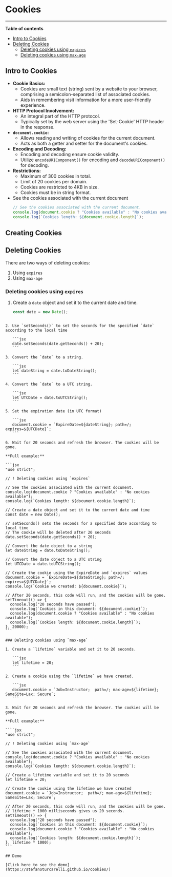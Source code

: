 # Cookies

---

**Table of contents**

- [Intro to Cookies](#intro-to-cookies)
- [Deleting Cookies](#deleting-cookies)
  - [Deleting cookies using `expires`](#deleting-cookies-using-expires)
  - [Deleting cookies using `max-age`](#deleting-cookies-using-max-age)

## Intro to Cookies

- **Cookie Basics:**
  - Cookies are small text (string) sent by a website to your browser, comprising a semicolon-separated list of associated cookies.
  - Aids in remembering visit information for a more user-friendly experience.
- **HTTP Protocol Involvement:**
  - An integral part of the HTTP protocol.
  - Typically set by the web server using the 'Set-Cookie' HTTP header in the response.
- **`document.cookie`:**
  - Allows reading and writing of cookies for the current document.
  - Acts as both a getter and setter for the document's cookies.
- **Encoding and Decoding:**
  - Encoding and decoding ensure cookie validity.
  - Utilize `encodeURIComponent()` for encoding and `decodeURIComponent()` for decoding.
- **Restrictions:**
  - Maximum of 300 cookies in total.
  - Limit of 20 cookies per domain.
  - Cookies are restricted to 4KB in size.
  - Cookies must be in string format.
- See the cookies associated with the current document
  ```jsx
  // See the cookies associated with the current document.
  console.log(document.cookie ? "Cookies available" : "No cookies available");
  console.log(`Cookies length: ${document.cookie.length}`);
  ```

## Creating Cookies

## Deleting Cookies

There are two ways of deleting cookies:

1. Using `expires`
2. Using `max-age`

### Deleting cookies using `expires`

1. Create a `date` object and set it to the current date and time.

   ```jsx
   const date = new Date();
   ```

`````

2. Use `setSeconds()` to set the seconds for the specified `date` according to the local time

   ```jsx
   date.setSeconds(date.getSeconds() + 20);
   ```

3. Convert the `date` to a string.

   ```jsx
   let dateString = date.toDateString();
   ```

4. Convert the `date` to a UTC string.

   ```jsx
   let UTCDate = date.toUTCString();
   ```

5. Set the expiration date (in UTC format)

   ```jsx
   document.cookie = `ExpireDate=${dateString}; path=/; expires=${UTCDate}`;
   ```

6. Wait for 20 seconds and refresh the browser. The cookies will be gone.

**Full example:**

```jsx
"use strict";

// ! Deleting cookies using `expires`

// See the cookies associated with the current document.
console.log(document.cookie ? "Cookies available" : "No cookies available");
console.log(`Cookies length: ${document.cookie.length}`);

// Create a date object and set it to the current date and time
const date = new Date();

// setSeconds() sets the seconds for a specified date according to local time
// The cookie will be deleted after 20 seconds
date.setSeconds(date.getSeconds() + 20);

// Convert the date object to a string
let dateString = date.toDateString();

// Convert the date object to a UTC string
let UTCDate = date.toUTCString();

// Create the cookie using the ExpireDate and `expires` values
document.cookie = `ExpireDate=${dateString}; path=/; expires=${UTCDate}`;
console.log(`Cookie we created: ${document.cookie}`);

// After 20 seconds, this code will run, and the cookies will be gone.
setTimeout(() => {
  console.log("20 seconds have passed");
  console.log(`Cookies in this document: ${document.cookie}`);
  console.log(document.cookie ? "Cookies available" : "No cookies available");
  console.log(`Cookies length: ${document.cookie.length}`);
}, 20000);
```

### Deleting cookies using `max-age`

1. Create a `lifetime` variable and set it to 20 seconds.

   ```jsx
   let lifetime = 20;
   ```

2. Create a cookie using the `lifetime` we have created.

   ```jsx
   document.cookie = `Job=Instructor;  path=/; max-age=${lifetime}; SameSite=Lax; Secure`;
   ```

3. Wait for 20 seconds and refresh the browser. The cookies will be gone.

**Full example:**

````jsx
"use strict";

// ! Deleting cookies using `max-age`

// See the cookies associated with the current document.
console.log(document.cookie ? "Cookies available" : "No cookies available");
console.log(`Cookies length: ${document.cookie.length}`);

// Create a lifetime variable and set it to 20 seconds
let lifetime = 20;

// Create the cookie using the lifetime we have created
document.cookie = `Job=Instructor;  path=/; max-age=${lifetime}; SameSite=Lax; Secure`;

// After 20 seconds, this code will run, and the cookies will be gone.
// lifetime * 1000 milliseconds gives us 20 seconds.
setTimeout(() => {
  console.log("20 seconds have passed");
  console.log(`Cookies in this document: ${document.cookie}`);
  console.log(document.cookie ? "Cookies available" : "No cookies available");
  console.log(`Cookies length: ${document.cookie.length}`);
}, lifetime * 1000);
```

## Demo

[Click here to see the demo](https://stefanoturcarelli.github.io/cookies/)
`````
